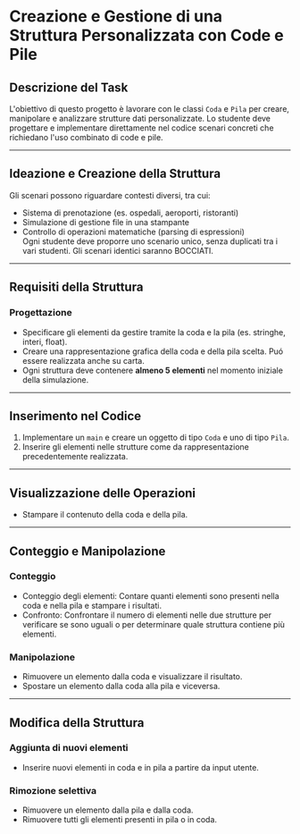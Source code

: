 # Creazione e Gestione di una Struttura Personalizzata con Code e Pile  

## Descrizione del Task  
L'obiettivo di questo progetto è lavorare con le classi `Coda` e `Pila` per creare, manipolare e analizzare strutture dati personalizzate. Lo studente deve progettare e implementare direttamente nel codice scenari concreti che richiedano l'uso combinato di code e pile.  

---

## Ideazione e Creazione della Struttura  
Gli scenari possono riguardare contesti diversi, tra cui:  
- Sistema di prenotazione (es. ospedali, aeroporti, ristoranti)  
- Simulazione di gestione file in una stampante  
- Controllo di operazioni matematiche (parsing di espressioni)  
Ogni studente deve proporre uno scenario unico, senza duplicati tra i vari studenti. Gli scenari identici saranno BOCCIATI.  

---

## Requisiti della Struttura  

### Progettazione  
- Specificare gli elementi da gestire tramite la coda e la pila (es. stringhe, interi, float).  
- Creare una rappresentazione grafica della coda e della pila scelta. Puó essere realizzata anche su carta.  
- Ogni struttura deve contenere **almeno 5 elementi** nel momento iniziale della simulazione.
  
---

## Inserimento nel Codice  
1. Implementare un `main` e creare un oggetto di tipo `Coda` e uno di tipo `Pila`.  
2. Inserire gli elementi nelle strutture come da rappresentazione precedentemente realizzata.  

---

## Visualizzazione delle Operazioni  
- Stampare il contenuto della coda e della pila.  

---

## Conteggio e Manipolazione  
### Conteggio  
- Conteggio degli elementi: Contare quanti elementi sono presenti nella coda e nella pila e stampare i risultati.
- Confronto: Confrontare il numero di elementi nelle due strutture per verificare se sono uguali o per determinare quale struttura contiene più elementi.
  
### Manipolazione  
- Rimuovere un elemento dalla coda e visualizzare il risultato.  
- Spostare un elemento dalla coda alla pila e viceversa.  

---

## Modifica della Struttura  
### Aggiunta di nuovi elementi  
- Inserire nuovi elementi in coda e in pila a partire da input utente.  

### Rimozione selettiva  
- Rimuovere un elemento dalla pila e dalla coda.
- Rimuovere tutti gli elementi presenti in pila o in coda.  
